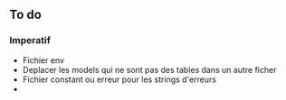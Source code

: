 ## To do


### Imperatif

- Fichier env
- Deplacer les models qui ne sont pas des tables dans un autre ficher 
- Fichier constant ou erreur pour les strings d'erreurs
- 


